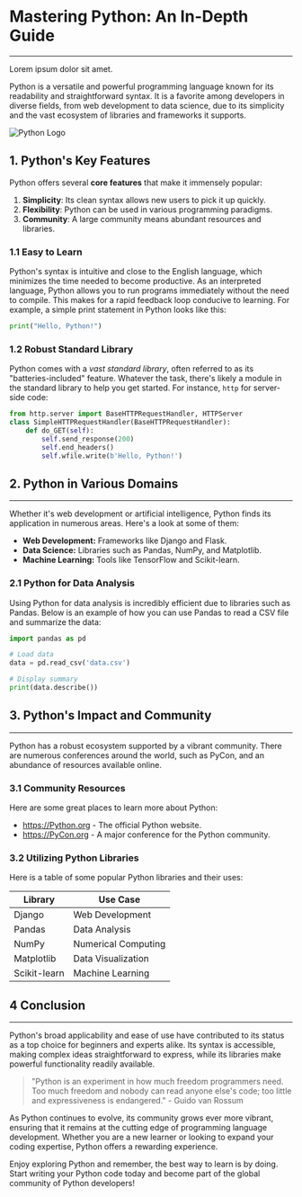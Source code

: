 # Mastering Python: An In-Depth Guide
---

Lorem ipsum dolor sit amet.

Python is a versatile and powerful programming language known for its readability and straightforward syntax. It is a favorite among developers in diverse fields, from web development to data science, due to its simplicity and the vast ecosystem of libraries and frameworks it supports.

![Python Logo](https://1000logos.net/wp-content/uploads/2020/08/Python-Logo.png)

## 1. Python's Key Features
Python offers several **core features** that make it immensely popular:

1. **Simplicity**: Its clean syntax allows new users to pick it up quickly.
2. **Flexibility**: Python can be used in various programming paradigms.
3. **Community**: A large community means abundant resources and libraries.

### 1.1 Easy to Learn
Python's syntax is intuitive and close to the English language, which minimizes the time needed to
become productive. As an interpreted language, Python allows you to run programs immediately
without the need to compile. This makes for a rapid feedback loop conducive to learning. For
example, a simple print statement in Python looks like this:

```python
print("Hello, Python!")
```

### 1.2 Robust Standard Library
Python comes with a *vast standard library*, often referred to as its "batteries-included" feature.
Whatever the task, there's likely a module in the standard library to help you get started. For
instance, `http` for server-side code:

```python
from http.server import BaseHTTPRequestHandler, HTTPServer
class SimpleHTTPRequestHandler(BaseHTTPRequestHandler):
    def do_GET(self):
        self.send_response(200)
        self.end_headers()
        self.wfile.write(b'Hello, Python!')
```

## 2. Python in Various Domains
---
Whether it's web development or artificial intelligence, Python finds its application in numerous
areas. Here's a look at some of them:
* **Web Development:** Frameworks like Django and Flask.
* **Data Science:** Libraries such as Pandas, NumPy, and Matplotlib.
* **Machine Learning:** Tools like TensorFlow and Scikit-learn.

### 2.1 Python for Data Analysis
Using Python for data analysis is incredibly efficient due to libraries such as Pandas. Below is an
example of how you can use Pandas to read a CSV file and summarize the data:
```python
import pandas as pd

# Load data
data = pd.read_csv('data.csv')

# Display summary
print(data.describe())
```

## 3. Python's Impact and Community
---
Python has a robust ecosystem supported by a vibrant community. There are numerous
conferences around the world, such as PyCon, and an abundance of resources available online.

### 3.1 Community Resources
Here are some great places to learn more about Python:
* https://Python.org - The official Python website.
* https://PyCon.org - A major conference for the Python community.

### 3.2 Utilizing Python Libraries
Here is a table of some popular Python libraries and their uses:

| Library      | Use Case             |
|--------------|----------------------|
| Django       | Web Development      |
| Pandas       | Data Analysis        |
| NumPy        | Numerical Computing  |
| Matplotlib   | Data Visualization   |
| Scikit-learn | Machine Learning     |

## 4 Conclusion
---
Python's broad applicability and ease of use have contributed to its status as a top choice for
beginners and experts alike. Its syntax is accessible, making complex ideas straightforward to
express, while its libraries make powerful functionality readily available.
> "Python is an experiment in how much freedom programmers need. Too much freedom and
nobody can read anyone else's code; too little and expressiveness is endangered." - Guido
van Rossum

As Python continues to evolve, its community grows ever more vibrant, ensuring that it remains at
the cutting edge of programming language development. Whether you are a new learner or
looking to expand your coding expertise, Python offers a rewarding experience.

Enjoy exploring Python and remember, the best way to learn is by doing. Start writing your Python
code today and become part of the global community of Python developers!
